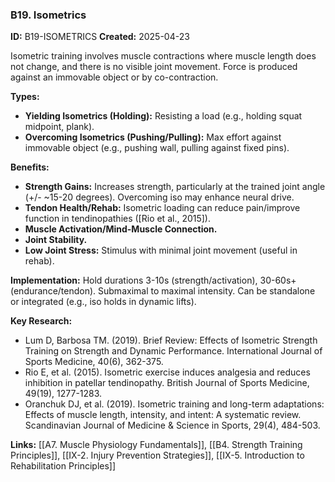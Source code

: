 ### B19. Isometrics
**ID:** B19-ISOMETRICS
**Created:** 2025-04-23

Isometric training involves muscle contractions where muscle length does not change, and there is no visible joint movement. Force is produced against an immovable object or by co-contraction.

**Types:**
- **Yielding Isometrics (Holding):** Resisting a load (e.g., holding squat midpoint, plank).
- **Overcoming Isometrics (Pushing/Pulling):** Max effort against immovable object (e.g., pushing wall, pulling against fixed pins).

**Benefits:**
- **Strength Gains:** Increases strength, particularly at the trained joint angle (+/- ~15-20 degrees). Overcoming iso may enhance neural drive.
- **Tendon Health/Rehab:** Isometric loading can reduce pain/improve function in tendinopathies ([Rio et al., 2015]).
- **Muscle Activation/Mind-Muscle Connection.**
- **Joint Stability.**
- **Low Joint Stress:** Stimulus with minimal joint movement (useful in rehab).

**Implementation:** Hold durations 3-10s (strength/activation), 30-60s+ (endurance/tendon). Submaximal to maximal intensity. Can be standalone or integrated (e.g., iso holds in dynamic lifts).

**Key Research:**
- Lum D, Barbosa TM. (2019). Brief Review: Effects of Isometric Strength Training on Strength and Dynamic Performance. International Journal of Sports Medicine, 40(6), 362-375.
- Rio E, et al. (2015). Isometric exercise induces analgesia and reduces inhibition in patellar tendinopathy. British Journal of Sports Medicine, 49(19), 1277-1283.
- Oranchuk DJ, et al. (2019). Isometric training and long-term adaptations: Effects of muscle length, intensity, and intent: A systematic review. Scandinavian Journal of Medicine & Science in Sports, 29(4), 484-503.

**Links:** [[A7. Muscle Physiology Fundamentals]], [[B4. Strength Training Principles]], [[IX-2. Injury Prevention Strategies]], [[IX-5. Introduction to Rehabilitation Principles]]